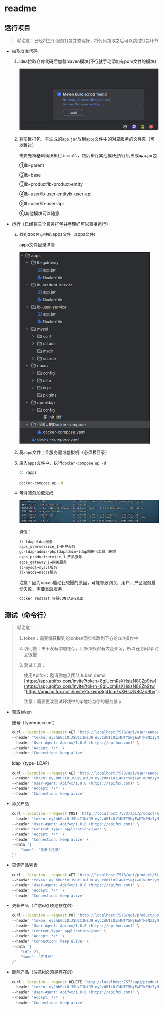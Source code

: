 # readme

## 运行项目

> 😈注意：已经将三个服务打包并整理好，将代码拉取之后可以跳过打包环节

-   拉取仓库代码
    1.  idea拉取仓库代码后加载maven模块(不行就手动添加有pom文件的模块)

        ![](./doc/readme/image_rRC1WzKuRf.png)
    2.  将项目打包，将生成的`app.jar`放到`apps`文件中的对应服务的文件夹（可以跳过）

        需要先将基础模块执行`install`，然后执行其他模块,执行后生成app.jar包

        ①lb-parent

        ②lb-base

        ③lb-product/lb-product-entity

        ④lb-user/lb-user-entitylb-user-api

        ⑤lb-user/lb-user-api

        ⑥其他模块可以随意
-   运行（已经将三个服务打包并整理好可以直接运行）
    1.  找到doc目录中的apps文件（apps文件）

        apps文件目录详情

        ![](./doc/readme/image_-PW3ZYxw_B.png)
    2.  将`apps`文件上传服务器或虚拟机（必须根目录）
    3.  进入`apps`文件中，执行`docker-compose up -d`
        ```bash
        cd /apps
        
        docker-compose up -d
        ```
    4.  等待服务加载完成

        ![](./doc/readme/image_XyStooL0_R.png)

        详情：
        ```bash
        lb-ldap→ldap服务
        apps_userservice_1→用户服务
        go-ldap-admin-phpldapadmin→ldap图形化工具（删除）
        apps_productservice_1→产品服务
        apps_gateway_1→网关服务
        lb-mysql→mysql服务
        lb-nacos→nacos服务
        ```
        注意：因为nacos启动比较慢的原因，可能导致网关，用户，产品服务启动失败，需要重启服务
        ```bash
        docker restart 容器CONTAINERID
        
        ```

## 测试（命令行）

> 😈注意：
>
> 1.  token：需要将获取到的tonken同步修改到下方的curl操作中
> 2.  访问慢：由于没有添加缓存，且权限校验有大量查询，所以在访问api时会很慢
> 3.  测试工具：
>
>     使用Apifox：邀请你加入团队 luban\_demo [https://app.apifox.com/invite?token=8giUcmKsXHsizN8GZp9tw](https://app.apifox.com/invite?token=8giUcmKsXHsizN8GZp9tw "https://app.apifox.com/invite?token=8giUcmKsXHsizN8GZp9tw")
>
>     注意：需要更改测试环境中的ip地址为你的服务器ip

-   获取token

    账号（type=account）
    ```bash
    curl --location --request GET 'http://localhost:7573/api/user/anno/token?account=editor_1&password=editor_1&type=account' \
    --header 'token: eyJhbGciOiJSUzI1NiJ9.eyJzdWIiOiI4NTY5NjEwMTk0NzIyNTgzMDUiLCJhY2NvdW50IjoiZWRpdG9yXzEiLCJuYW1lIjoiZWRpdG9yXzEiLCJvcmdpZCI6ODU2OTU5ODY4MzU4MTA2MjA5LCJzdGF0aW9uaWQiOjg1Njk2MDEyNDY1OTQ0MTA4OSwiZXhwIjoxNzEwMTY4OTMyfQ.iwF0dKx1YRLswBGuUY5JiY5RjSFql7tIYnUBCrqlLooNztDOK9-R0CKHyXlHCucd9r0Ta29VjXYqiqd3D8GKFWCATs8UNZh1RYUxTFH1aQ_jBa8jiDpcyk2K_exYxuvtsaMJ-jXAcsmqoZ4GzL72_HyFNaZEqDx522mG-uvVqlA' \
    --header 'User-Agent: Apifox/1.0.0 (https://apifox.com)' \
    --header 'Accept: */*' \
    --header 'Connection: keep-alive'
    ```
    ldap（type=LDAP）
    ```bash
    curl --location --request GET 'http://localhost:7573/api/user/anno/token?account=editor_1&password=editor_1&type=LDAP' \
    --header 'token: eyJhbGciOiJSUzI1NiJ9.eyJzdWIiOiI4NTY5NjEwMTk0NzIyNTgzMDUiLCJhY2NvdW50IjoiZWRpdG9yXzEiLCJuYW1lIjoiZWRpdG9yXzEiLCJvcmdpZCI6ODU2OTU5ODY4MzU4MTA2MjA5LCJzdGF0aW9uaWQiOjg1Njk2MDEyNDY1OTQ0MTA4OSwiZXhwIjoxNzEwMTY4OTMyfQ.iwF0dKx1YRLswBGuUY5JiY5RjSFql7tIYnUBCrqlLooNztDOK9-R0CKHyXlHCucd9r0Ta29VjXYqiqd3D8GKFWCATs8UNZh1RYUxTFH1aQ_jBa8jiDpcyk2K_exYxuvtsaMJ-jXAcsmqoZ4GzL72_HyFNaZEqDx522mG-uvVqlA' \
    --header 'User-Agent: Apifox/1.0.0 (https://apifox.com)' \
    --header 'Accept: */*' \
    --header 'Connection: keep-alive'
    ```
-   添加产品
    ```bash
    curl --location --request POST 'http://localhost:7573/api/product/add' \
    --header 'token: eyJhbGciOiJSUzI1NiJ9.eyJzdWIiOiI4NTY5NjEwMTk0NzIyNTgzMDUiLCJhY2NvdW50IjoiZWRpdG9yXzEiLCJuYW1lIjoiZWRpdG9yXzEiLCJvcmdpZCI6ODU2OTU5ODY4MzU4MTA2MjA5LCJzdGF0aW9uaWQiOjg1Njk2MDEyNDY1OTQ0MTA4OSwiZXhwIjoxNzEwMTY4OTMyfQ.iwF0dKx1YRLswBGuUY5JiY5RjSFql7tIYnUBCrqlLooNztDOK9-R0CKHyXlHCucd9r0Ta29VjXYqiqd3D8GKFWCATs8UNZh1RYUxTFH1aQ_jBa8jiDpcyk2K_exYxuvtsaMJ-jXAcsmqoZ4GzL72_HyFNaZEqDx522mG-uvVqlA' \
    --header 'User-Agent: Apifox/1.0.0 (https://apifox.com)' \
    --header 'Content-Type: application/json' \
    --header 'Accept: */*' \
    --header 'Connection: keep-alive' \
    --data '{
        "name": "及新个民参"
    }'
    
    ```
-   查询产品列表
    ```bash
    curl --location --request GET 'http://localhost:7573/api/product/list?keyWord&pageNum=1&pageSize=10' \
    --header 'token: eyJhbGciOiJSUzI1NiJ9.eyJzdWIiOiI4NTY5NjEwMTk0NzIyNTgzMDUiLCJhY2NvdW50IjoiZWRpdG9yXzEiLCJuYW1lIjoiZWRpdG9yXzEiLCJvcmdpZCI6ODU2OTU5ODY4MzU4MTA2MjA5LCJzdGF0aW9uaWQiOjg1Njk2MDEyNDY1OTQ0MTA4OSwiZXhwIjoxNzEwMTY4OTMyfQ.iwF0dKx1YRLswBGuUY5JiY5RjSFql7tIYnUBCrqlLooNztDOK9-R0CKHyXlHCucd9r0Ta29VjXYqiqd3D8GKFWCATs8UNZh1RYUxTFH1aQ_jBa8jiDpcyk2K_exYxuvtsaMJ-jXAcsmqoZ4GzL72_HyFNaZEqDx522mG-uvVqlA' \
    --header 'User-Agent: Apifox/1.0.0 (https://apifox.com)' \
    --header 'Accept: */*' \
    --header 'Connection: keep-alive'
    ```
-   更新产品（注意id必须是存在的）
    ```bash
    curl --location --request PUT 'http://localhost:7573/api/product/update' \
    --header 'token: eyJhbGciOiJSUzI1NiJ9.eyJzdWIiOiI4NTY5NjEwMTk0NzIyNTgzMDUiLCJhY2NvdW50IjoiZWRpdG9yXzEiLCJuYW1lIjoiZWRpdG9yXzEiLCJvcmdpZCI6ODU2OTU5ODY4MzU4MTA2MjA5LCJzdGF0aW9uaWQiOjg1Njk2MDEyNDY1OTQ0MTA4OSwiZXhwIjoxNzEwMTY4OTMyfQ.iwF0dKx1YRLswBGuUY5JiY5RjSFql7tIYnUBCrqlLooNztDOK9-R0CKHyXlHCucd9r0Ta29VjXYqiqd3D8GKFWCATs8UNZh1RYUxTFH1aQ_jBa8jiDpcyk2K_exYxuvtsaMJ-jXAcsmqoZ4GzL72_HyFNaZEqDx522mG-uvVqlA' \
    --header 'User-Agent: Apifox/1.0.0 (https://apifox.com)' \
    --header 'Content-Type: application/json' \
    --header 'Accept: */*' \
    --header 'Connection: keep-alive' \
    --data '{
        "id": 21,
        "name": "它多世"
    }'
    ```
-   删除产品（注意id必须是存在的）
    ```bash
    curl --location --request DELETE 'http://localhost:7573/api/product/delete/77' \
    --header 'token: eyJhbGciOiJSUzI1NiJ9.eyJzdWIiOiI4NTY5NjEwMTk0NzIyNTgzMDUiLCJhY2NvdW50IjoiZWRpdG9yXzEiLCJuYW1lIjoiZWRpdG9yXzEiLCJvcmdpZCI6ODU2OTU5ODY4MzU4MTA2MjA5LCJzdGF0aW9uaWQiOjg1Njk2MDEyNDY1OTQ0MTA4OSwiZXhwIjoxNzEwMTY4OTMyfQ.iwF0dKx1YRLswBGuUY5JiY5RjSFql7tIYnUBCrqlLooNztDOK9-R0CKHyXlHCucd9r0Ta29VjXYqiqd3D8GKFWCATs8UNZh1RYUxTFH1aQ_jBa8jiDpcyk2K_exYxuvtsaMJ-jXAcsmqoZ4GzL72_HyFNaZEqDx522mG-uvVqlA' \
    --header 'User-Agent: Apifox/1.0.0 (https://apifox.com)' \
    --header 'Accept: */*' \
    --header 'Connection: keep-alive'
    ```
